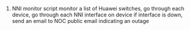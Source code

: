 1. NNI monitor script
  monitor a list of Huawei switches, go through each device, go through each NNI interface on device
  if interface is down, send an email to NOC public email indicating an outage

